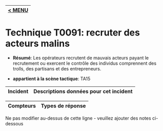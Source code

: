 |[< MENU](../../README.md)|
|---|
# Technique T0091: recruter des acteurs malins

* **Résumé**: Les opérateurs recrutent de mauvais acteurs payant le recrutement ou exercent le contrôle des individus comprennent des trolls, des partisans et des entrepreneurs.

* **appartient à la scène tactique**: TA15


|Incident |Descriptions données pour cet incident |
|-------- |-------------------- |



|Compteurs |Types de réponse |
|-------- |-------------- |


Ne pas modifier au-dessus de cette ligne - veuillez ajouter des notes ci-dessous